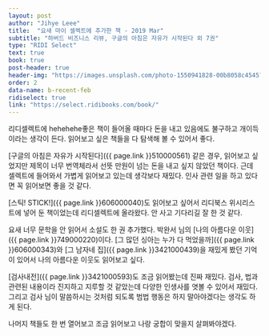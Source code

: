 ```yaml
---
layout: post
author: "Jihye Leee"
title:  "요새 마이 셀렉트에 추가한 책 - 2019 Mar"
subtitle: "하버드 비즈니스 리뷰, 구글의 아침은 자유가 시작된다 외 7권"
type: "RIDI Select"
text: true
book: true
post-header: true
header-img: "https://images.unsplash.com/photo-1550941828-00b8058c4545?ixlib=rb-1.2.1&ixid=eyJhcHBfaWQiOjEyMDd9&auto=format&fit=crop&w=1567&q=80"
order: 2
data-name: b-recent-feb
ridiselect: true
link: "https://select.ridibooks.com/book/"
---
```


리디셀렉트에 hehehehe좋은 책이 들어올 때마다 돈을 내고 있음에도 불구하고 개이득이라는 생각이 든다. 읽어보고 싶은 책들을 다 탐색해 볼 수 있어서 좋다.

[구글의 아침은 자유가 시작된다]({{ page.link }}510000561) 같은 경우, 읽어보고 싶었지만 제목이 너무 번역체라서 선뜻 만원이 넘는 돈을 내고 싶지 않았던 책이다. 근데 셀렉트에 들어와서 가볍게 읽어보고 있는데 생각보다 재밌다. 인사 관련 일을 하고 있다면 꼭 읽어보면 좋을 것 같다.

[스틱! STICK!]({{ page.link }}606000040)도 읽어보고 싶어서 리디북스 위시리스트에 넣어 둔 책이었는데 리디셀렉트에 올라왔다. 안 사고 기다리길 잘 한 것 같다.

요새 너무 문학을 안 읽어서 소설도 한 권 추가했다. 박완서 님의 [나의 아름다운 이웃]({{ page.link }}749000220)이다. [그 많던 싱아는 누가 다 먹었을까]({{ page.link }}606000343)와 [그 남자네 집]({{ page.link }}3421000439)을 재밌게 봤던 기억이 있어서 나의 아름다운 이웃도 읽어보고 싶다.

[검사내전]({{ page.link }}3421000593)도 조금 읽어봤는데 진짜 재밌다. 검사, 법과 관련된 내용이라 진지하고 지루할 것 같았는데 다양한 인생사를 엿볼 수 있어서 재밌다. 그리고 검사 님이 말씀하시는 것처럼 되도록 범법 행동은 하지 말아야겠다는 생각도 하게 된다.

나머지 책들도 한 번 열어보고 조금 읽어보고 나랑 궁합이 맞을지 살펴봐야겠다.

<br><br><br>